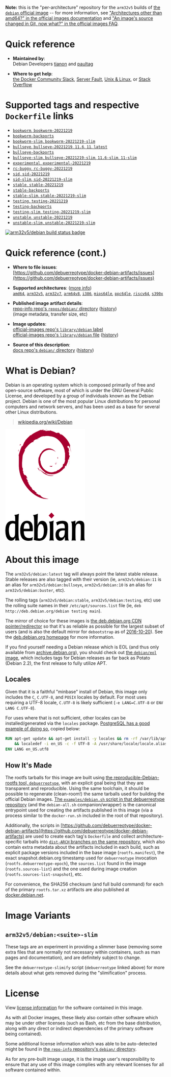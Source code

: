 <!--

********************************************************************************

WARNING:

    DO NOT EDIT "debian/README.md"

    IT IS AUTO-GENERATED

    (from the other files in "debian/" combined with a set of templates)

********************************************************************************

-->

**Note:** this is the "per-architecture" repository for the `arm32v5` builds of [the `debian` official image](https://hub.docker.com/_/debian) -- for more information, see ["Architectures other than amd64?" in the official images documentation](https://github.com/docker-library/official-images#architectures-other-than-amd64) and ["An image's source changed in Git, now what?" in the official images FAQ](https://github.com/docker-library/faq#an-images-source-changed-in-git-now-what).

# Quick reference

-	**Maintained by**:  
	Debian Developers [tianon](https://qa.debian.org/developer.php?login=tianon) and [paultag](https://qa.debian.org/developer.php?login=paultag)

-	**Where to get help**:  
	[the Docker Community Slack](https://dockr.ly/comm-slack), [Server Fault](https://serverfault.com/help/on-topic), [Unix & Linux](https://unix.stackexchange.com/help/on-topic), or [Stack Overflow](https://stackoverflow.com/help/on-topic)

# Supported tags and respective `Dockerfile` links

-	[`bookworm`, `bookworm-20221219`](https://github.com/debuerreotype/docker-debian-artifacts/blob/59ea5f75826d3ba8b94014a24907e712de1a2936/bookworm/Dockerfile)
-	[`bookworm-backports`](https://github.com/debuerreotype/docker-debian-artifacts/blob/59ea5f75826d3ba8b94014a24907e712de1a2936/bookworm/backports/Dockerfile)
-	[`bookworm-slim`, `bookworm-20221219-slim`](https://github.com/debuerreotype/docker-debian-artifacts/blob/59ea5f75826d3ba8b94014a24907e712de1a2936/bookworm/slim/Dockerfile)
-	[`bullseye`, `bullseye-20221219`, `11.6`, `11`, `latest`](https://github.com/debuerreotype/docker-debian-artifacts/blob/59ea5f75826d3ba8b94014a24907e712de1a2936/bullseye/Dockerfile)
-	[`bullseye-backports`](https://github.com/debuerreotype/docker-debian-artifacts/blob/59ea5f75826d3ba8b94014a24907e712de1a2936/bullseye/backports/Dockerfile)
-	[`bullseye-slim`, `bullseye-20221219-slim`, `11.6-slim`, `11-slim`](https://github.com/debuerreotype/docker-debian-artifacts/blob/59ea5f75826d3ba8b94014a24907e712de1a2936/bullseye/slim/Dockerfile)
-	[`experimental`, `experimental-20221219`](https://github.com/debuerreotype/docker-debian-artifacts/blob/59ea5f75826d3ba8b94014a24907e712de1a2936/experimental/Dockerfile)
-	[`rc-buggy`, `rc-buggy-20221219`](https://github.com/debuerreotype/docker-debian-artifacts/blob/59ea5f75826d3ba8b94014a24907e712de1a2936/rc-buggy/Dockerfile)
-	[`sid`, `sid-20221219`](https://github.com/debuerreotype/docker-debian-artifacts/blob/59ea5f75826d3ba8b94014a24907e712de1a2936/sid/Dockerfile)
-	[`sid-slim`, `sid-20221219-slim`](https://github.com/debuerreotype/docker-debian-artifacts/blob/59ea5f75826d3ba8b94014a24907e712de1a2936/sid/slim/Dockerfile)
-	[`stable`, `stable-20221219`](https://github.com/debuerreotype/docker-debian-artifacts/blob/59ea5f75826d3ba8b94014a24907e712de1a2936/stable/Dockerfile)
-	[`stable-backports`](https://github.com/debuerreotype/docker-debian-artifacts/blob/59ea5f75826d3ba8b94014a24907e712de1a2936/stable/backports/Dockerfile)
-	[`stable-slim`, `stable-20221219-slim`](https://github.com/debuerreotype/docker-debian-artifacts/blob/59ea5f75826d3ba8b94014a24907e712de1a2936/stable/slim/Dockerfile)
-	[`testing`, `testing-20221219`](https://github.com/debuerreotype/docker-debian-artifacts/blob/59ea5f75826d3ba8b94014a24907e712de1a2936/testing/Dockerfile)
-	[`testing-backports`](https://github.com/debuerreotype/docker-debian-artifacts/blob/59ea5f75826d3ba8b94014a24907e712de1a2936/testing/backports/Dockerfile)
-	[`testing-slim`, `testing-20221219-slim`](https://github.com/debuerreotype/docker-debian-artifacts/blob/59ea5f75826d3ba8b94014a24907e712de1a2936/testing/slim/Dockerfile)
-	[`unstable`, `unstable-20221219`](https://github.com/debuerreotype/docker-debian-artifacts/blob/59ea5f75826d3ba8b94014a24907e712de1a2936/unstable/Dockerfile)
-	[`unstable-slim`, `unstable-20221219-slim`](https://github.com/debuerreotype/docker-debian-artifacts/blob/59ea5f75826d3ba8b94014a24907e712de1a2936/unstable/slim/Dockerfile)

[![arm32v5/debian build status badge](https://img.shields.io/jenkins/s/https/doi-janky.infosiftr.net/job/multiarch/job/arm32v5/job/debian.svg?label=arm32v5/debian%20%20build%20job)](https://doi-janky.infosiftr.net/job/multiarch/job/arm32v5/job/debian/)

# Quick reference (cont.)

-	**Where to file issues**:  
	[https://github.com/debuerreotype/docker-debian-artifacts/issues](https://github.com/debuerreotype/docker-debian-artifacts/issues)

-	**Supported architectures**: ([more info](https://github.com/docker-library/official-images#architectures-other-than-amd64))  
	[`amd64`](https://hub.docker.com/r/amd64/debian/), [`arm32v5`](https://hub.docker.com/r/arm32v5/debian/), [`arm32v7`](https://hub.docker.com/r/arm32v7/debian/), [`arm64v8`](https://hub.docker.com/r/arm64v8/debian/), [`i386`](https://hub.docker.com/r/i386/debian/), [`mips64le`](https://hub.docker.com/r/mips64le/debian/), [`ppc64le`](https://hub.docker.com/r/ppc64le/debian/), [`riscv64`](https://hub.docker.com/r/riscv64/debian/), [`s390x`](https://hub.docker.com/r/s390x/debian/)

-	**Published image artifact details**:  
	[repo-info repo's `repos/debian/` directory](https://github.com/docker-library/repo-info/blob/master/repos/debian) ([history](https://github.com/docker-library/repo-info/commits/master/repos/debian))  
	(image metadata, transfer size, etc)

-	**Image updates**:  
	[official-images repo's `library/debian` label](https://github.com/docker-library/official-images/issues?q=label%3Alibrary%2Fdebian)  
	[official-images repo's `library/debian` file](https://github.com/docker-library/official-images/blob/master/library/debian) ([history](https://github.com/docker-library/official-images/commits/master/library/debian))

-	**Source of this description**:  
	[docs repo's `debian/` directory](https://github.com/docker-library/docs/tree/master/debian) ([history](https://github.com/docker-library/docs/commits/master/debian))

# What is Debian?

Debian is an operating system which is composed primarily of free and open-source software, most of which is under the GNU General Public License, and developed by a group of individuals known as the Debian project. Debian is one of the most popular Linux distributions for personal computers and network servers, and has been used as a base for several other Linux distributions.

> [wikipedia.org/wiki/Debian](https://en.wikipedia.org/wiki/Debian)

![logo](https://raw.githubusercontent.com/docker-library/docs/b449be7df57e9ed9086bb5821bfb5d6cdc5d67a4/debian/logo.png)

# About this image

The `arm32v5/debian:latest` tag will always point the latest stable release. Stable releases are also tagged with their version (ie, `arm32v5/debian:11` is an alias for `arm32v5/debian:bullseye`, `arm32v5/debian:10` is an alias for `arm32v5/debian:buster`, etc).

The rolling tags (`arm32v5/debian:stable`, `arm32v5/debian:testing`, etc) use the rolling suite names in their `/etc/apt/sources.list` file (ie, `deb http://deb.debian.org/debian testing main`).

The mirror of choice for these images is [the deb.debian.org CDN pointer/redirector](https://deb.debian.org) so that it's as reliable as possible for the largest subset of users (and is also the default mirror for `debootstrap` as of [2016-10-20](https://anonscm.debian.org/cgit/d-i/debootstrap.git/commit/?id=9e8bc60ad1ccf3a25ce7890526b70059f3e770de)). See the [deb.debian.org homepage](https://deb.debian.org) for more information.

If you find yourself needing a Debian release which is EOL (and thus only available from [archive.debian.org](http://archive.debian.org)), you should check out [the `debian/eol` image](https://hub.docker.com/r/debian/eol/), which includes tags for Debian releases as far back as Potato (Debian 2.2), the first release to fully utilize APT.

## Locales

Given that it is a faithful "minbase" install of Debian, this image only includes the `C`, `C.UTF-8`, and `POSIX` locales by default. For most uses requiring a UTF-8 locale, `C.UTF-8` is likely sufficient (`-e LANG=C.UTF-8` or `ENV LANG C.UTF-8`).

For uses where that is not sufficient, other locales can be installed/generated via the `locales` package. [PostgreSQL has a good example of doing so](https://github.com/docker-library/postgres/blob/69bc540ecfffecce72d49fa7e4a46680350037f9/9.6/Dockerfile#L21-L24), copied below:

```dockerfile
RUN apt-get update && apt-get install -y locales && rm -rf /var/lib/apt/lists/* \
	&& localedef -i en_US -c -f UTF-8 -A /usr/share/locale/locale.alias en_US.UTF-8
ENV LANG en_US.utf8
```

## How It's Made

The rootfs tarballs for this image are built using [the reproducible-Debian-rootfs tool, `debuerreotype`](https://github.com/debuerreotype/debuerreotype), with an explicit goal being that they are transparent and reproducible. Using the same toolchain, it should be possible to regenerate (clean-room!) the same tarballs used for building the official Debian images. [The `examples/debian.sh` script in that debuerreotype repository](https://github.com/debuerreotype/debuerreotype/blob/master/examples/debian.sh) (and the `debian-all.sh` companion/wrapper) is the canonical entrypoint used for creating the artifacts published in this image (via a process similar to the `docker-run.sh` included in the root of that repository).

Additionally, the scripts in [https://github.com/debuerreotype/docker-debian-artifacts](https://github.com/debuerreotype/docker-debian-artifacts) are used to create each tag's `Dockerfile` and collect architecture-specific tarballs into [`dist-ARCH` branches on the same repository](https://github.com/debuerreotype/docker-debian-artifacts/branches), which also contain extra metadata about the artifacts included in each build, such as explicit package versions included in the base image (`rootfs.manifest`), the exact snapshot.debian.org timestamp used for `debuerreotype` invocation (`rootfs.debuerreotype-epoch`), the `sources.list` found in the image (`rootfs.sources-list`) and the one used during image creation (`rootfs.sources-list-snapshot`), etc.

For convenience, the SHA256 checksum (and full build command) for each of the primary `rootfs.tar.xz` artifacts are also published at [docker.debian.net](https://docker.debian.net/).

# Image Variants

## `arm32v5/debian:<suite>-slim`

These tags are an experiment in providing a slimmer base (removing some extra files that are normally not necessary within containers, such as man pages and documentation), and are definitely subject to change.

See the `debuerreotype-slimify` script (`debuerreotype` linked above) for more details about what gets removed during the "slimification" process.

# License

View [license information](https://www.debian.org/social_contract#guidelines) for the software contained in this image.

As with all Docker images, these likely also contain other software which may be under other licenses (such as Bash, etc from the base distribution, along with any direct or indirect dependencies of the primary software being contained).

Some additional license information which was able to be auto-detected might be found in [the `repo-info` repository's `debian/` directory](https://github.com/docker-library/repo-info/tree/master/repos/debian).

As for any pre-built image usage, it is the image user's responsibility to ensure that any use of this image complies with any relevant licenses for all software contained within.
